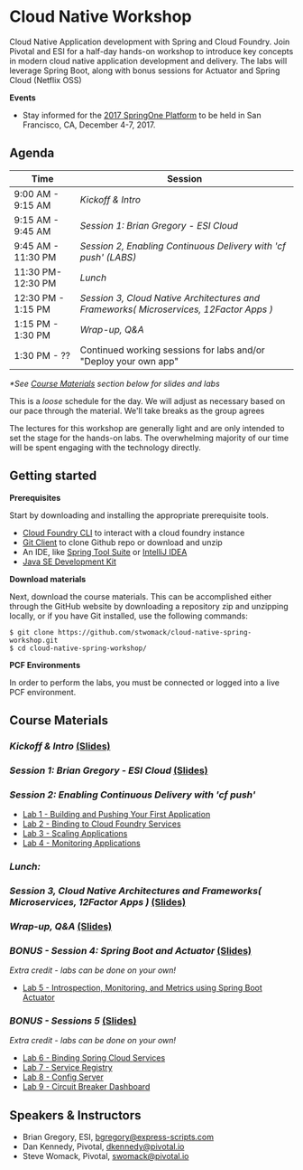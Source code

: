 # Cloud Native Workshop
Cloud Native Application development with Spring and Cloud Foundry. Join Pivotal and ESI for a half-day hands-on workshop to introduce key concepts in modern cloud native application development and delivery. The labs will leverage Spring Boot, along with bonus sessions for Actuator and Spring Cloud (Netflix OSS)

**Events**
- Stay informed for the [2017 SpringOne Platform](https://springoneplatform.io/) to be held in San Francisco, CA, December 4-7, 2017.

## Agenda

Time | Session
---- | -------
9:00 AM - 9:15 AM | _Kickoff & Intro_ 
9:15 AM - 9:45 AM | _Session 1: Brian Gregory - ESI Cloud_
9:45 AM - 11:30 PM | _Session 2, Enabling Continuous Delivery with 'cf push' (*LABS*)_
11:30 PM- 12:30 PM | _Lunch_
12:30 PM - 1:15 PM | _Session 3, Cloud Native Architectures and Frameworks( Microservices, 12Factor Apps )_
1:15 PM - 1:30 PM | _Wrap-up, Q&A_
1:30 PM - ?? | Continued working sessions for labs and/or "Deploy your own app"

_*See [Course Materials](#course-materials) section below for slides and labs_

This is a _loose_ schedule for the day. We will adjust as necessary based on our pace through the material. We'll take breaks as the group agrees

The lectures for this workshop are generally light and are only intended to set the stage for the hands-on labs.
The overwhelming majority of our time will be spent engaging with the technology directly.

## Getting started

**Prerequisites**

Start by downloading and installing the appropriate prerequisite tools.
- [Cloud Foundry CLI](https://goo.gl/M0pH4i) to interact with a cloud foundry instance
- [Git Client](https://git-scm.com/downloads) to clone Github repo or download and unzip
- An IDE, like [Spring Tool Suite](https://spring.io/tools/sts/all) or [IntelliJ IDEA](https://www.jetbrains.com/idea/download/)
- [Java SE Development Kit](http://info.pivotal.io/n0I60i3021AN0JU0le10CRR)

**Download materials**

Next, download the course materials.  This can be accomplished either through the GitHub website by downloading a repository zip and unzipping locally, or if you have Git installed, use the following commands:

```
$ git clone https://github.com/stwomack/cloud-native-spring-workshop.git
$ cd cloud-native-spring-workshop/
```

**PCF Environments**

In order to perform the labs, you must be connected or logged into a live PCF environment.

## Course Materials

### _Kickoff & Intro_ [(Slides)](session_01/ESI-WorkshopIntro.pptx)

### _Session 1: Brian Gregory - ESI Cloud_ [(Slides)](session_01/Session_01-TODO.pdf)

### _Session 2: Enabling Continuous Delivery with 'cf push'_
  - [Lab 1 - Building and Pushing Your First Application](session_02/lab_01/lab_01.adoc)
  - [Lab 2 - Binding to Cloud Foundry Services](session_02/lab_02/lab_02.adoc)
  - [Lab 3 - Scaling Applications](session_02/lab_03/lab_03.adoc)
  - [Lab 4 - Monitoring Applications](session_02/lab_04/lab_04.adoc)

### _Lunch:_

### _Session 3, Cloud Native Architectures and Frameworks( Microservices, 12Factor Apps )_ [(Slides)](session_03/Session_03-Cloud_Native_Architectures_and_Frameworks.pptx)

### _Wrap-up, Q&A_ [(Slides)](session_wrapup/Session_Wrap-up-2xpg.pdf)

### _BONUS - Session 4: Spring Boot and Actuator_ [(Slides)](session_03/Session_03-Spring_Boot_Actuator-2xpg.pdf)
_Extra credit - labs can be done on your own!_
  - [Lab 5 - Introspection, Monitoring, and Metrics using Spring Boot Actuator](session_04/lab_05/lab_05.adoc)

### _BONUS - Sessions 5_ [(Slides)](session_04/Session_04-Spring-Cloud-Services-2xpg.pdf)
_Extra credit - labs can be done on your own!_
  - [Lab 6 - Binding Spring Cloud Services](session_05/lab_06/lab_06.adoc)
  - [Lab 7 - Service Registry](session_05/lab_07/lab_07.adoc)
  - [Lab 8 - Config Server](session_05/lab_08/lab_08.adoc)
  - [Lab 9 - Circuit Breaker Dashboard](session_05/lab_09/lab_09.adoc)

## Speakers & Instructors
- Brian Gregory, ESI, bgregory@express-scripts.com
- Dan Kennedy, Pivotal, dkennedy@pivotal.io
- Steve Womack, Pivotal, swomack@pivotal.io
